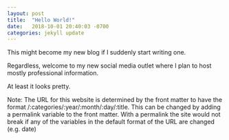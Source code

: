 ```yaml
---
layout: post
title:  "Hello World!"
date:   2018-10-01 20:40:03 -0700
categories: jekyll update
---
```

This might become my new blog if I suddenly start writing one.

Regardless, welcome to my new social media outlet where I plan to host mostly professional information.

At least it looks pretty.

Note: The URL for this website is determined by the front matter to have the format /:categories/:year/:month/:day/:title. This can be changed by adding a permalink variable to the front matter. With a permalink the site would not break if any of the variables in the default format of the URL are changed (e.g. date)
